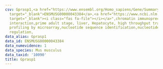 ```yaml
---
csv: Gprasp1,<a href="https://www.ensembl.org/Homo_sapiens/Gene/Summary?db=core;g=ENSMUSG00000043384"
  target="_blank">ENSMUSG00000043384</a>,<a href="https://www.ncbi.nlm.nih.gov/pubmed/23834426"
  target="_blank"><i class="fas fa-file"></i></a>",chromatin immunoprecipitation assay,direct
  interaction,prime adult stage, liver, Hepatocyte, high throughput transcription
  profiling by microarray,nucleotide sequence identification,nucleotide sequence identification,transcriptional
  regulation,
data_alias: Gprasp1
data_id: ENSMUSG00000043384
data_numevidence: 1
data_species: Mus musculus
data_taxid: '10090'
title: Gprasp1
---
```

